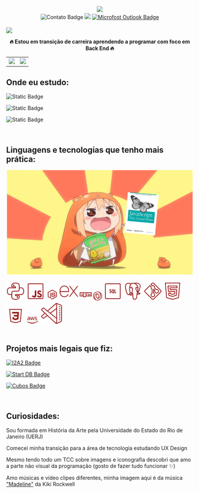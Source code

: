 <div id="header" align="center">
  <img src="giphy.gif" width="300"/>
</div>

<div id="badges" align="center">
  <img src="https://img.shields.io/badge/contato%3A-%23990100?logo=contact&logoColor=white" alt="Contato Badge"/>
<a href="https://www.linkedin.com/in/paularml/"><img src="https://img.shields.io/badge/linkedin-%23990100?logo=linkedin&logoColor=white"/></a> <a href="mailto:paula.rml@hotmail.com"><img src="https://img.shields.io/badge/outlook-%23990100?logo=microsoft%20outlook&logoColor=white" alt="Microfost Outlook Badge"/></a>
</div>
<br>
<img src="https://readme-typing-svg.herokuapp.com?color=%23414141&size=250&duration=3000&center=true&width=5000&height=500&lines=Oie+pessoas!;Me+chamo+Paula+(:" align="center" />

**<div align="center" >🔥 Estou em transição de carreira aprendendo a programar com foco em Back End 🔥</div>** 


<table cellspacing="0">
  <tr>
    <td>
      <img src="https://github-readme-streak-stats.herokuapp.com/?user=paularml&theme=shadow_red" style="width: 100%;"/> 
    </td>
    <td>
      <img src="https://github-readme-stats.vercel.app/api/top-langs/?username=paularml&layout=compact&theme=shadow_red" style="width: 120%;"/>
    </td>
  </tr>
</table>


Onde eu estudo:
--
![Static Badge](https://img.shields.io/badge/Tecnologia%20em%20Sistemas%20da%20Computa%C3%A7%C3%A3o-Universidade%20Federal%20Fluminense(UFF)-%23990100?logo=uff&logoColor=white)


![Static Badge](https://img.shields.io/badge/Desenvolvimento%20de%20Software%20com%20foco%20em%20Back%20End-Cubos%20Academy-%23990100?logo=uff&logoColor=white)


![Static Badge](https://img.shields.io/badge/DevOps-Ada_Tech-%23990100)


<br>

Linguagens e tecnologias que tenho mais prática:
--
<div align="center"><img src ="anime girl javascript.png" width="500"> </div>
<br>
<div align="left">
<img src= "icons8-python-50.png"/> <img src= "icons8-javascript-50.png"/> <img src= "icons8-node-js-32.png"/> <img src= "icons8-express-js-50.png"/> <img src= "icons8-npm-logo-32.png"/> <img src= "icons8-json-(javascript-object-notation)-is-a-lightweight-data-interchange-format-24.png"/> <img src= "icons8-sql-50.png"/> <img src= "icons8-postgresql-50.png"/> <img src= "icons8-git-50.png"/> <img src= "icons8-html5-50.png"/> <img src= "icons8-css3-50.png"/> <img src= "icons8-amazon-web-services-32.png"/> <img src= "icons8-visual-studio-code-64.png"/>

</div>

<br>

Projetos mais legais que fiz:
--
<a href="https://github.com/paularml/desafio1-i2a2"> <img src="https://img.shields.io/badge/Site%20de%20Vendas%20I2A2-Github-%23990100?logo=github&logoColor=white" alt="I2A2 Badge"/> </a>


<a href="https://github.com/paularml/desafio-paula-leite"> <img src="https://img.shields.io/badge/Caixa%20de%20Lanchonete%20Start%20DB-Github-%23990100?logo=github&logoColor=white" alt="Start DB Badge"/> </a>


<a href="https://github.com/paularml/desafio3-cubos"> <img src="https://img.shields.io/badge/Controle%20de%20Gastos%20Cubos-Github-%23990100?logo=github&logoColor=white" alt="Cubos Badge"/> </a>


<br>

Curiosidades:
--
Sou formada em História da Arte pela Universidade do Estado do Rio de Janeiro (UERJ)

Comecei minha transição para a área de tecnologia estudando UX Design

Mesmo tendo todo um TCC sobre imagens e iconografia descobri que amo a parte não visual da programação (gosto de fazer tudo funcionar ✨)

Amo músicas e vídeo clipes diferentes, minha imagem aqui é da música ["Madeline"](https://www.youtube.com/watch?v=edKo3y2cFUg "Link para o vídeo clipe") da Kiki Rockwell

<br>

